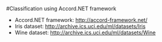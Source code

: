#Classification using Accord.NET framework
- Accord.NET framework: http://accord-framework.net/  
- Iris dataset: http://archive.ics.uci.edu/ml/datasets/Iris
- Wine dataset: http://archive.ics.uci.edu/ml/datasets/Wine